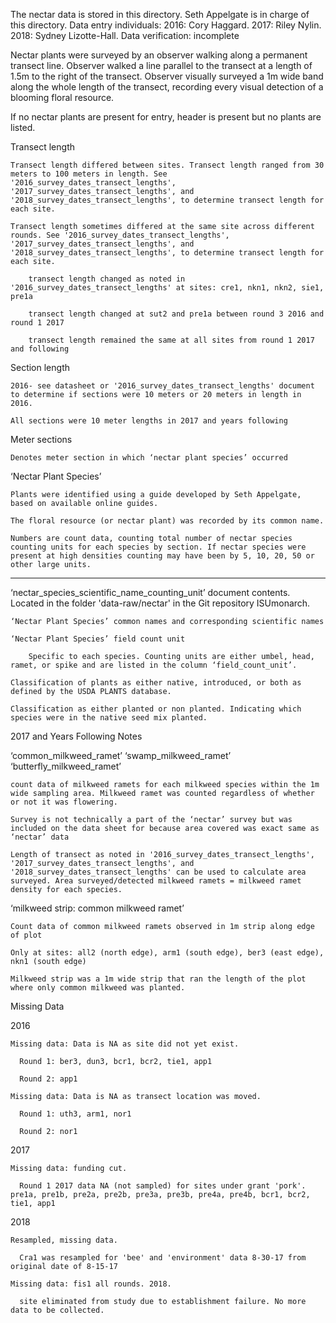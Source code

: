 The nectar data is stored in this directory. 
Seth Appelgate is in charge of this directory.
Data entry individuals: 2016: Cory Haggard. 2017: Riley Nylin. 2018: Sydney Lizotte-Hall.
Data verification: incomplete

Nectar plants were surveyed by an observer walking along a permanent transect line. Observer walked a line parallel to the transect at a length of 1.5m to the right of the transect. Observer visually surveyed a 1m wide band along the whole length of the transect, recording every visual detection of a blooming floral resource.

If no nectar plants are present for entry, header is present but no plants are listed.

Transect length
  
    Transect length differed between sites. Transect length ranged from 30 meters to 100 meters in length. See '2016_survey_dates_transect_lengths', '2017_survey_dates_transect_lengths', and '2018_survey_dates_transect_lengths', to determine transect length for each site.

    Transect length sometimes differed at the same site across different rounds. See '2016_survey_dates_transect_lengths', '2017_survey_dates_transect_lengths', and '2018_survey_dates_transect_lengths', to determine transect length for each site.

        transect length changed as noted in '2016_survey_dates_transect_lengths' at sites: cre1, nkn1, nkn2, sie1, pre1a 

        transect length changed at sut2 and pre1a between round 3 2016 and round 1 2017
        
        transect length remained the same at all sites from round 1 2017 and following
Section length 

    2016- see datasheet or '2016_survey_dates_transect_lengths' document to determine if sections were 10 meters or 20 meters in length in 2016. 

    All sections were 10 meter lengths in 2017 and years following

Meter sections

    Denotes meter section in which ‘nectar plant species’ occurred

‘Nectar Plant Species’

    Plants were identified using a guide developed by Seth Appelgate, based on available online guides.

    The floral resource (or nectar plant) was recorded by its common name. 

    Numbers are count data, counting total number of nectar species counting units for each species by section. If nectar species were present at high densities counting may have been by 5, 10, 20, 50 or other large units.
---
‘nectar_species_scientific_name_counting_unit’ document contents. Located in the folder 'data-raw/nectar' in the Git repository ISUmonarch.

    ‘Nectar Plant Species’ common names and corresponding scientific names

    ‘Nectar Plant Species’ field count unit 

        Specific to each species. Counting units are either umbel, head, ramet, or spike and are listed in the column ‘field_count_unit’.

    Classification of plants as either native, introduced, or both as defined by the USDA PLANTS database.

    Classification as either planted or non planted. Indicating which species were in the native seed mix planted.

2017 and Years Following Notes

  ‘common_milkweed_ramet’ ‘swamp_milkweed_ramet’ ‘butterfly_milkweed_ramet’
    
    count data of milkweed ramets for each milkweed species within the 1m wide sampling area. Milkweed ramet was counted regardless of whether or not it was flowering. 
    
    Survey is not technically a part of the ‘nectar’ survey but was included on the data sheet for because area covered was exact same as ‘nectar’ data

    Length of transect as noted in '2016_survey_dates_transect_lengths', '2017_survey_dates_transect_lengths', and '2018_survey_dates_transect_lengths' can be used to calculate area surveyed. Area surveyed/detected milkweed ramets = milkweed ramet density for each species.

  ‘milkweed strip: common milkweed ramet’

    Count data of common milkweed ramets observed in 1m strip along edge of plot

    Only at sites: all2 (north edge), arm1 (south edge), ber3 (east edge), nkn1 (south edge)

    Milkweed strip was a 1m wide strip that ran the length of the plot where only common milkweed was planted. 

Missing Data

  2016
    
    Missing data: Data is NA as site did not yet exist.  
      
      Round 1: ber3, dun3, bcr1, bcr2, tie1, app1
      
      Round 2: app1
    
    Missing data: Data is NA as transect location was moved.
      
      Round 1: uth3, arm1, nor1

      Round 2: nor1
  2017
    
    Missing data: funding cut.
      
      Round 1 2017 data NA (not sampled) for sites under grant 'pork'. pre1a, pre1b, pre2a, pre2b, pre3a, pre3b, pre4a, pre4b, bcr1, bcr2, tie1, app1

  2018
    
    Resampled, missing data.
      
      Cra1 was resampled for 'bee' and 'environment' data 8-30-17 from original date of 8-15-17      

    Missing data: fis1 all rounds. 2018.
      
      site eliminated from study due to establishment failure. No more data to be collected.
